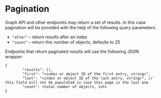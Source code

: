 # Pagination

Graph API and other endpoints may return a set of results. In this case pagination will be provided with the help of the following query parameters:

- `"after"` – return results after an index
- `"count"` – return this number of objects, defaults to 25

Endpoints that return paginated results will use the following JSON wrapper:

```
{
       	"results": [],
       	"first": "<index or object ID of the first entry, string>",
       	"last": "<index or object ID of the last entry, string>", // this field will not be populated in case this page is the last one
       	"count": <total number of objects, int>
}
```
